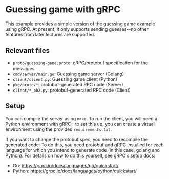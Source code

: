 # Guessing game with gRPC

This example provides a simple version of the guessing game example using gRPC.
At present, it only supports sending guesses--no other features from later
lectures are supported.

## Relevant files

 - `proto/guessing-game.proto`:  gRPC/protobuf specification for the messages
 - `cmd/server/main.go`:  Guessing game server (Golang)
 - `client/client.py`:  Guessing game client (Python)
 - `pkg/proto/*`:  protobuf-generated RPC code (Server)
 - `client/*_pb2.py`:  protobuf-generated RPC code (Client)

 ## Setup

 You can compile the server using `make`.  To run the client, you will need a
 Python environment with gRPC--to set this up, you can create a virtual
 environment using the provided `requirements.txt`.

 If you want to change the protobuf spec, you need to recompile the generated
 code.  To do this, you need protobuf and gRPC installed for each language for
 which you intend to generate code (in this case, golang and Python).  For
 details on how to do this yourself, see gRPC's setup docs:
- Go: https://grpc.io/docs/languages/go/quickstart/
- Python: https://grpc.io/docs/languages/python/quickstart/